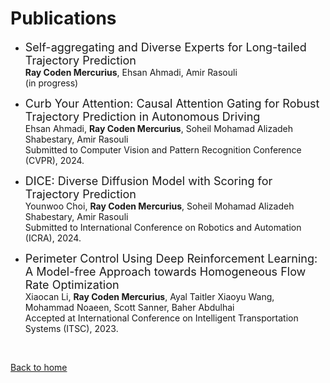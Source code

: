# Publications

* <font size="4">Self-aggregating and Diverse Experts for Long-tailed Trajectory Prediction</font> <br /> **Ray Coden Mercurius**, Ehsan Ahmadi, Amir Rasouli <br /> (in progress)

* <font size="4">Curb Your Attention: Causal Attention Gating for Robust Trajectory Prediction in Autonomous Driving</font> <br /> Ehsan Ahmadi, **Ray Coden Mercurius**, Soheil Mohamad Alizadeh Shabestary, Amir Rasouli <br /> Submitted to Computer Vision and Pattern Recognition Conference (CVPR), 2024.

* <font size="4">DICE: Diverse Diffusion Model with Scoring for Trajectory Prediction</font> <br /> Younwoo Choi, **Ray Coden Mercurius**, Soheil Mohamad Alizadeh Shabestary, Amir Rasouli <br /> Submitted to International Conference on Robotics and Automation (ICRA), 2024.

* <font size="4">Perimeter Control Using Deep Reinforcement Learning: A Model-free Approach towards Homogeneous Flow Rate Optimization</font> <br /> Xiaocan Li, **Ray Coden Mercurius**, Ayal Taitler Xiaoyu Wang, Mohammad Noaeen, Scott Sanner, Baher Abdulhai <br /> Accepted at International Conference on Intelligent Transportation Systems (ITSC), 2023.

&nbsp;

[Back to home](/)
